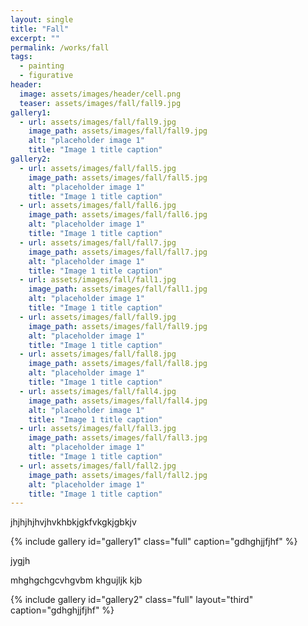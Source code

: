 ```yaml
---
layout: single
title: "Fall"
excerpt: ""
permalink: /works/fall
tags:
  - painting
  - figurative
header:
  image: assets/images/header/cell.png
  teaser: assets/images/fall/fall9.jpg 
gallery1:
  - url: assets/images/fall/fall9.jpg
    image_path: assets/images/fall/fall9.jpg
    alt: "placeholder image 1"
    title: "Image 1 title caption"
gallery2:
  - url: assets/images/fall/fall5.jpg
    image_path: assets/images/fall/fall5.jpg
    alt: "placeholder image 1"
    title: "Image 1 title caption"
  - url: assets/images/fall/fall6.jpg
    image_path: assets/images/fall/fall6.jpg
    alt: "placeholder image 1"
    title: "Image 1 title caption"
  - url: assets/images/fall/fall7.jpg
    image_path: assets/images/fall/fall7.jpg
    alt: "placeholder image 1"
    title: "Image 1 title caption"
  - url: assets/images/fall/fall1.jpg
    image_path: assets/images/fall/fall1.jpg
    alt: "placeholder image 1"
    title: "Image 1 title caption"
  - url: assets/images/fall/fall9.jpg
    image_path: assets/images/fall/fall9.jpg
    alt: "placeholder image 1"
    title: "Image 1 title caption"
  - url: assets/images/fall/fall8.jpg
    image_path: assets/images/fall/fall8.jpg
    alt: "placeholder image 1"
    title: "Image 1 title caption"
  - url: assets/images/fall/fall4.jpg
    image_path: assets/images/fall/fall4.jpg
    alt: "placeholder image 1"
    title: "Image 1 title caption"
  - url: assets/images/fall/fall3.jpg
    image_path: assets/images/fall/fall3.jpg
    alt: "placeholder image 1"
    title: "Image 1 title caption"
  - url: assets/images/fall/fall2.jpg
    image_path: assets/images/fall/fall2.jpg
    alt: "placeholder image 1"
    title: "Image 1 title caption"
---
```


jhjhjhjhvjhvkhbkjgkfvkgkjgbkjv

{% include gallery id="gallery1" class="full" caption="gdhghjjfjhf" %}


jygjh

mhghgchgcvhgvbm
khgujljk
kjb

{% include gallery id="gallery2" class="full" layout="third" caption="gdhghjjfjhf" %}
